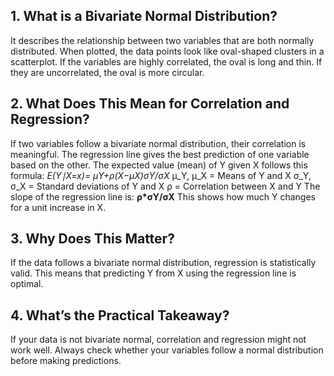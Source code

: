## 1. What is a Bivariate Normal Distribution?
It describes the relationship between two variables that are both normally distributed.
When plotted, the data points look like oval-shaped clusters in a scatterplot.
If the variables are highly correlated, the oval is long and thin. If they are uncorrelated, the oval is more circular.
## 2. What Does This Mean for Correlation and Regression?
If two variables follow a bivariate normal distribution, their correlation is meaningful.
The regression line gives the best prediction of one variable based on the other.
The expected value (mean) of Y given X follows this formula:
**E(Y∣X=x)= μY​+ρ*(X−μX​)*σY​/σX​​**
μ_Y, μ_X = Means of Y and X
σ_Y, σ_X = Standard deviations of Y and X
ρ = Correlation between X and Y
The slope of the regression line is:
**ρ*σY/σX** 
This shows how much Y changes for a unit increase in X.
## 3. Why Does This Matter?
If the data follows a bivariate normal distribution, regression is statistically valid.
This means that predicting Y from X using the regression line is optimal.
## 4. What’s the Practical Takeaway?
If your data is not bivariate normal, correlation and regression might not work well.
Always check whether your variables follow a normal distribution before making predictions.

